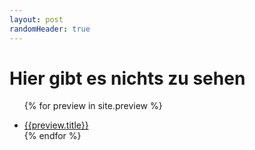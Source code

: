```yaml
---
layout: post
randomHeader: true
---
```


# Hier gibt es nichts zu sehen

<ul>

{% for preview in site.preview %}
<!-- <li>[{{preview.title}}]({{preview.url}})</li> -->
<li><a href="{{preview.url}}">{{preview.title}}</a></li>
{% endfor %}

</ul>